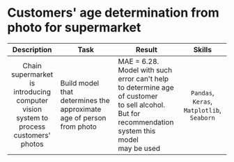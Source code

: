 # Customers' age determination from photo for supermarket

| Description | Task | Result | Skills |
| :----:|  ---- |  ---- |  :----: |
| Chain supermarket <br/>is introducing<br/> computer vision<br/> system to process<br/> customers' photos | Build model that determines the approximate age of person from photo | MAE = 6.28.<br/> Model with such<br/> error can't help<br/> to determine age<br/> of customer<br/> to sell alcohol.<br/> But for recommendation<br/> system this model<br/> may be used | `Pandas`, `Keras`, `Matplotlib`, `Seaborn`